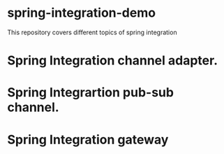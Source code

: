 # spring-integration-demo
This repository covers different topics of spring integration
# Spring Integration channel adapter.
# Spring Integrartion pub-sub channel.
# Spring Integration gateway
